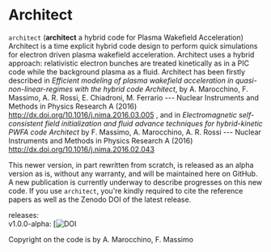 # Architect

`architect` (**architect** a hybrid code for Plasma Wakefield Acceleration)
Architect is a time explicit hybrid code design to perform quick simulations for electron driven plasma wakefield acceleration. Architect uses a hybrid approach: relativistic electron bunches are treated kinetically as in a PIC code while the background plasma as a fluid. Architect has been firstly described in *Efficient modeling of plasma wakefield acceleration in quasi-non-linear-regimes with the hybrid code Architect*, by A. Marocchino, F. Massimo, A. R. Rossi, E. Chiadroni, M. Ferrario --- Nuclear Instruments and Methods in Physics Research A (2016) http://dx.doi.org/10.1016/j.nima.2016.03.005 , and in *Electromagnetic self-consistent field initialization and fluid advance techniques for hybrid-kinetic PWFA code Architect* by F. Massimo, A. Marocchino, A. R. Rossi --- Nuclear Instruments and Methods in Physics Research A (2016) http://dx.doi.org/10.1016/j.nima.2016.02.043

This newer version, in part rewritten from scratch, is released as an alpha version as is, without any warranty, and will be maintained here on GitHub. A new publication is currently underway to describe progresses on this new code. If you use `architect`, you're kindly required to cite the reference papers as well as the Zenodo DOI of the latest release.

releases:  
v1.0.0-alpha: [![DOI]()

Copyright on the code is by A. Marocchino, F. Massimo

